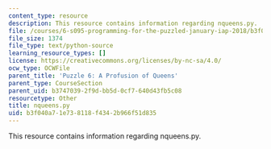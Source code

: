 ```yaml
---
content_type: resource
description: This resource contains information regarding nqueens.py.
file: /courses/6-s095-programming-for-the-puzzled-january-iap-2018/b3f040a71e738118f4342b966f51d835_nqueens.py
file_size: 1374
file_type: text/python-source
learning_resource_types: []
license: https://creativecommons.org/licenses/by-nc-sa/4.0/
ocw_type: OCWFile
parent_title: 'Puzzle 6: A Profusion of Queens'
parent_type: CourseSection
parent_uid: b3747039-2f9d-bb5d-0cf7-640d43fb5c08
resourcetype: Other
title: nqueens.py
uid: b3f040a7-1e73-8118-f434-2b966f51d835
---
```

This resource contains information regarding nqueens.py.